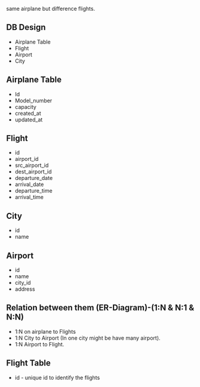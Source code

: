 




same airplane but difference flights.


## DB Design
 - Airplane Table
 - Flight
 - Airport
 - City

## Airplane Table
 - Id
 - Model_number
 - capacity
 - created_at
 - updated_at

## Flight
 - id
 - airport_id
 - src_airport_id
 - dest_airport_id
 - departure_date
 - arrival_date
 - departure_time
 - arrival_time

## City
 - id
 - name

## Airport
 - id
 - name
 - city_id
 - address

## Relation between them (ER-Diagram)-(1:N & N:1 & N:N)
 - 1:N on airplane to Flights
 - 1:N City to Airport (In one city might be have many airport).
 - 1:N Airport to Flight.



## Flight Table

- id - unique id to identify the flights